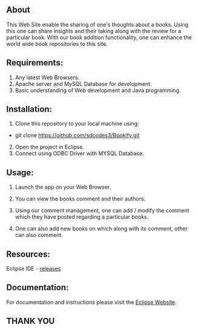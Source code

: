 ## About
This Web Site enable the sharing of one's thoughts about a books. Using this one can share insights and their taking along with the review for a particular book. With our book addition functionality, one can enhance the world wide book repositories to this site.

## Requirements:
1. Any latest Web Browsers.
2. Apache server and MySQL Database for development.
3. Basic understanding of Web development and Java programming.

## Installation:
1. Clone this repository to your local machine using:
-  git clone https://github.com/sdcodes3/Bookify.git
2. Open the project in Eclipse.
3. Connect using ODBC Driver with MYSQL Database.

## Usage:

1. Launch the app on your Web Browser.

2. You can view the books comment and their authors.

3. Using our comment management, one can add / modify the comment which they have posted regarding a particular books.

4. One can also add new books on which along with its comment, other can also comment.
   

## Resources: 
Eclipse IDE - [releases](https://www.eclipse.org/downloads/download.php?file=/oomph/epp/2023-12/R/eclipse-inst-jre-win64.exe)

## Documentation:
For documentation and instructions please visit the [Eclipse Website](https://eclipseide.org/).

## THANK YOU
